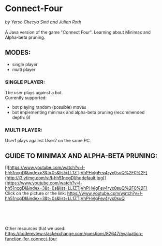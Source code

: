 # Connect-Four
*by Yerso Checya Sinti and Julian Roth* <br><br>
A Java version of the game "Connect Four". Learning about Minimax and Alpha-beta pruning.

## MODES:
- single player
- multi player

### SINGLE PLAYER:
  The user plays against a bot. <br>
  Currently supported:
  - bot playing random (possible) moves
  - bot implementing minimax and alpha-beta pruning (recommended depth: 6)

### MULTI PLAYER:
  User1 plays against User2 on the same PC.
 
## GUIDE TO MINIMAX AND ALPHA-BETA PRUNING:

[![https://www.youtube.com/watch?v=l-hh51ncgDI&index=3&t=0s&list=LL1ZTjVhPHvlgFev4ryx0suQ%2F0%2F](http://i3.ytimg.com/vi/l-hh51ncgDI/hqdefault.jpg)](https://www.youtube.com/watch?v=l-hh51ncgDI&index=3&t=0s&list=LL1ZTjVhPHvlgFev4ryx0suQ%2F0%2F) <br>
Click on the picture or the link: https://www.youtube.com/watch?v=l-hh51ncgDI&index=3&t=0s&list=LL1ZTjVhPHvlgFev4ryx0suQ 
<br><br><br><br><br>

Other resources that we used: https://codereview.stackexchange.com/questions/82647/evaluation-function-for-connect-four
